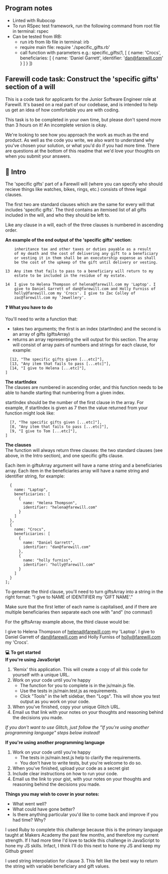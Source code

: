 ## Program notes
- Linted with Rubocop
- To run RSpec test framework, run the following command from root file in terminal: rspec
- Can be tested from IRB: 
  * run irb from lib file in terminal: irb
  * require main file: require './specific_gifts.rb'
  * call function with parameters e.g.: specific_gifts(1, [
    {
      name: 'Crocs',
      beneficiaries: [
        {
          name: 'Daniel Garrett',
          identifier: 'dan@farewill.com'
        }
      ]
    }
  ])
    
      
## Farewill code task: Construct the 'specific gifts' section of a will  
This is a code task for applicants for the Junior Software Engineer role at Farewill. It's based on a real part of our codebase, and is intended to help us get an idea of how comfortable you are with coding.

This task is to be completed in your own time, but please don't spend more than 3 hours on it! An incomplete version is okay.

We're looking to see how you approach the work as much as the end product. As well as the code you write, we also want to understand why you've chosen your solution, or what you'd do if you had more time. There are questions at the bottom of this readme that we'd love your thoughts on when you submit your answers.

## 👋 Intro  
The 'specific gifts' part of a Farewill will (where you can specify who should recieve things like watches, bikes, rings, etc.) consists of three legal clauses.

The first two are standard clauses which are the same for every will that includes 'specific gifts'. The third contains an itemised list of all gifts included in the will, and who they should be left to.

Like any clause in a will, each of the three clauses is numbered in ascending order.

**An example of the end output of the 'specific gifts' section:**  

```12  The specific gifts given by this Will shall be paid free of
    inheritance tax and other taxes or duties payable as a result
    of my death and the cost of delivering any gift to a beneficiary
    or vesting it in them shall be an executorship expense as shall
    be the cost of the upkeep of the gift until delivery or vesting.

13  Any item that fails to pass to a beneficiary will return to my
    estate to be included in the residue of my estate.

14  I give to Helena Thompson of helena@farewill.com my 'Laptop'. I
    give to Daniel Garrett of dan@farewill.com and Holly Furniss of
    holly@farewill.com my 'Crocs'. I give to Zac Colley of
    zac@farewill.com my 'Jewellery'.
```

**❓ What you have to do**  

You'll need to write a function that:

* takes two arguments; the first is an index (startIndex) and the second is an array of gifts (giftsArray)
* returns an array representing the will output for this section. The array will consist of array pairs of numbers and strings for each clause, for example:

```[
  [12, "The specific gifts given [...etc]"],
  [13, "Any item that fails to pass [...etc]"],
  [14, "I give to Helena [...etc]"],
]
```

**The startIndex**  
The clauses are numbered in ascending order, and this function needs to be able to handle starting that numbering from a given index.

startIndex should be the number of the first clause in the array. For example, if startIndex is given as 7 then the value returned from your function might look like:

```[
  [7, "The specific gifts given [...etc]"],
  [8, "Any item that fails to pass [...etc]"],
  [9, "I give to Tom [...etc]"],
]
```

**The clauses**  
The function will always return three clauses: the two standard clauses (see above, in the Intro section), and one specific gifts clause.

Each item in giftsArray argument will have a name string and a beneficiaries array. Each item in the beneficiaries array will have a name string and identifier string, for example:

```const giftsArray = [
  {
    name: "Laptop",
    beneficiaries: [
      {
        name: "Helena Thompson",
        identifier: "helena@farewill.com"
      }
    ]
  },
  {
    name: "Crocs",
    beneficiaries: [
      {
        name: "Daniel Garrett",
        identifier: "dan@farewill.com"
      },
      {
        name: "holly furniss",
        identifier: "holly@farewill.com"
      }
    ]
  }
];
```

To generate the third clause, you'll need to turn giftsArray into a string in the right format: "I give to NAME of IDENTIFIER my 'GIFT NAME'."

Make sure that the first letter of each name is capitalised, and if there are multiple beneficiaries then separate each one with "and" (no commas!)

For the giftsArray example above, the third clause would be:

I give to Helena Thompson of helena@farewill.com my 'Laptop'. I give to Daniel Garrett of dan@farewill.com and Holly Furniss of holly@farewill.com my 'Crocs'.

**💻 To get started**  
**If you're using JavaScript**  
1. 'Remix' this application. This will create a copy of all this code for yourself with a unique URL.
2. Work on your code until you're happy
    * The function for you to complete is in the js/main.js file.
    * Use the tests in js/main.test.js as requirements.
    * Click "Tools" in the left sidebar, then "Logs". This will show you test output as you work on your code.
3. When you've finished, copy your unique Glitch URL.
4. Email us that link with your notes on your thoughts and reasoning behind the decisions you made.

*If you don't want to use Glitch, just follow the "If you're using another programming language" steps below instead!*

**If you're using another programming language**  
1. Work on your code until you're happy
    * The tests in js/main.test.js help to clarify the requirements.
    * You don't have to write tests, but you're welcome to do so.
2. When you've finished, upload your code as a secret gist
3. Include clear instructions on how to run your code.
4. Email us the link to your gist, with your notes on your thoughts and reasoning behind the decisions you made.

**Things you may wish to cover in your notes:**  
* What went well?  
* What could have gone better?  
* Is there anything particular you'd like to come back and improve if you had time? Why?  

I used Ruby to complete this challenge because this is the primary language taught at Makers Academy the past few months, and therefore my current strength. If I had more time I'd love to tackle this challenge in JavaScript to hone my JS skills. Infact, I think I'll do this next to hone my JS and keep my Github green!

I used string interpolation for clause 3. This felt like the best way to return the string with variable beneficiary and gift values.